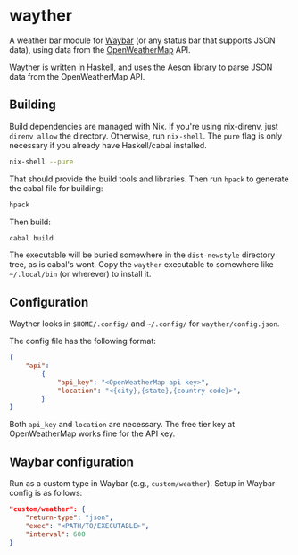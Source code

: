 # wayther
A weather bar module for [Waybar](https://github.com/Alexays/Waybar) (or any status bar that supports JSON data), using data from the [OpenWeatherMap](https://openweathermap.org/) API.

Wayther is written in Haskell, and uses the Aeson library to parse JSON data from the OpenWeatherMap API.

## Building
Build dependencies are managed with Nix. If you're using nix-direnv, just `direnv allow` the directory. Otherwise, run `nix-shell`. The `pure` flag is only necessary if you already have Haskell/cabal installed.

``` sh
nix-shell --pure
```

That should provide the build tools and libraries. Then run `hpack` to generate the cabal file for building:

``` sh
hpack
```

Then build:

``` sh
cabal build
```

The executable will be buried somewhere in the `dist-newstyle` directory tree, as is cabal's wont. Copy the `wayther` executable to somewhere like `~/.local/bin` (or wherever) to install it.

## Configuration
Wayther looks in `$HOME/.config/` and `~/.config/` for `wayther/config.json`.

The config file has the following format:

``` json
{
    "api":
        {
            "api_key": "<OpenWeatherMap api key>",
            "location": "<{city},{state},{country code}>",
        }
}
```

Both `api_key` and `location` are necessary. The free tier key at OpenWeatherMap works fine for the API key.

## Waybar configuration
Run as a custom type in Waybar (e.g., `custom/weather`). Setup in Waybar config is as follows:

``` json
"custom/weather": {
    "return-type": "json",
    "exec": "<PATH/TO/EXECUTABLE>",
    "interval": 600
}
```

